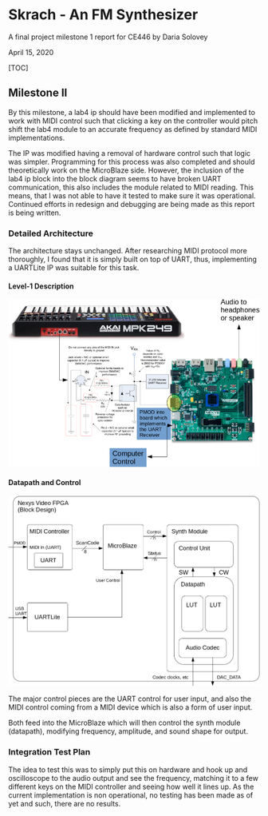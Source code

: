 # Skrach - An FM Synthesizer
A final project milestone 1 report for CE446 by Daria Solovey

April 15, 2020

[TOC]

## Milestone II

By this milestone, a lab4 ip should have been modified and implemented to work with MIDI control such that clicking a key on the controller would pitch shift the lab4 module to an accurate frequency as defined by standard MIDI implementations.

The IP was modified having a removal of hardware control such that logic was simpler. Programming for this process was also completed and should theoretically work on the MicroBlaze side. However, the inclusion of the lab4 ip block into the block diagram seems to have broken UART communication, this also includes the module related to MIDI reading. This means, that I was not able to have it tested to make sure it was operational. Continued efforts in redesign and debugging are being made as this report is being written.

### Detailed Architecture

The architecture stays unchanged. After researching MIDI protocol more thoroughly, I found that it is simply built on top of UART, thus, implementing a UARTLite IP was suitable for this task.

#### Level-1 Description

![Level 1 Digram](img/level_1_diagram.png)

#### Datapath and Control

![Datapath and Control](img/datapath_conrol.png)

The major control pieces are the UART control for user input, and also the MIDI control coming from a MIDI device which is also a form of user input.

Both feed into the MicroBlaze which will then control the synth module (datapath), modifying frequency, amplitude, and sound shape for output.

### Integration Test Plan

The idea to test this was to simply put this on hardware and hook up and oscilloscope to the audio output and see the frequency, matching it to a few different keys on the MIDI controller and seeing how well it lines up. As the current implementation is non operational, no testing has been made as of yet and such, there are no results.